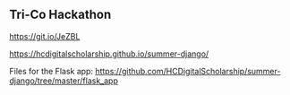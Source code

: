 ## Tri-Co Hackathon 
https://git.io/JeZBL

https://hcdigitalscholarship.github.io/summer-django/  

Files for the Flask app:
https://github.com/HCDigitalScholarship/summer-django/tree/master/flask_app
